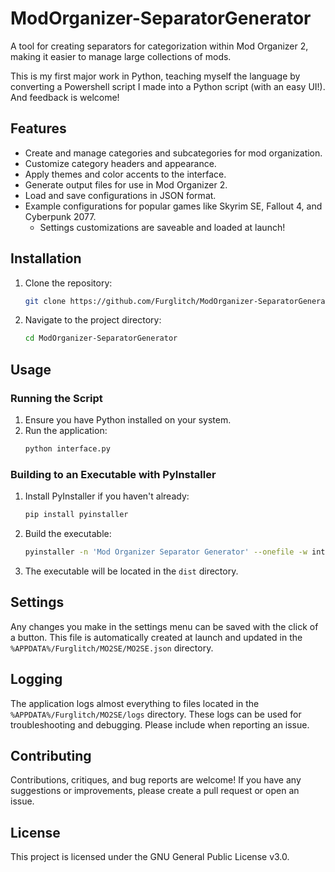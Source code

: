 # ModOrganizer-SeparatorGenerator

A tool for creating separators for categorization within Mod Organizer 2, making it easier to manage large collections of mods.

This is my first major work in Python, teaching myself the language by converting a Powershell script I made into a Python script (with an easy UI!). And feedback is welcome!

## Features

- Create and manage categories and subcategories for mod organization.
- Customize category headers and appearance.
- Apply themes and color accents to the interface.
- Generate output files for use in Mod Organizer 2.
- Load and save configurations in JSON format.
- Example configurations for popular games like Skyrim SE, Fallout 4, and Cyberpunk 2077.
  - Settings customizations are saveable and loaded at launch!

## Installation

1. Clone the repository:
    ```sh
    git clone https://github.com/Furglitch/ModOrganizer-SeparatorGenerator.git
    ```
2. Navigate to the project directory:
    ```sh
    cd ModOrganizer-SeparatorGenerator
    ```

## Usage

### Running the Script

1. Ensure you have Python installed on your system.
2. Run the application:
    ```sh
    python interface.py
    ```

### Building to an Executable with PyInstaller

1. Install PyInstaller if you haven't already:
    ```sh
    pip install pyinstaller
    ```
2. Build the executable:
    ```sh
    pyinstaller -n 'Mod Organizer Separator Generator' --onefile -w interface.py backend.py --add-data "resources;resources" -i 'resources/icon.ico
    ```
3. The executable will be located in the `dist` directory.

## Settings

Any changes you make in the settings menu can be saved with the click of a button. This file is automatically created at launch and updated in the `%APPDATA%/Furglitch/MO2SE/MO2SE.json` directory. 

## Logging

The application logs almost everything to files located in the `%APPDATA%/Furglitch/MO2SE/logs` directory. These logs can be used for troubleshooting and debugging. Please include when reporting an issue.

## Contributing

Contributions, critiques, and bug reports are welcome! If you have any suggestions or improvements, please create a pull request or open an issue.

## License

This project is licensed under the GNU General Public License v3.0.
